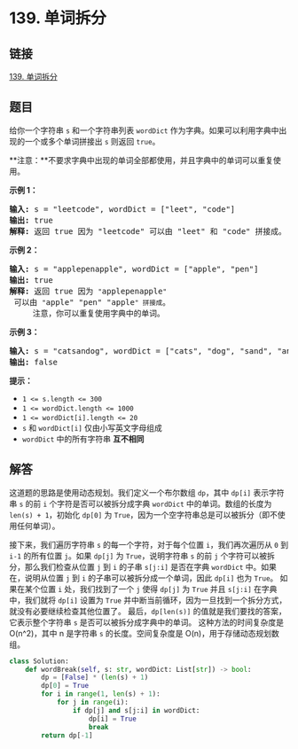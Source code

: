 # 139. 单词拆分

## 链接

[139. 单词拆分](https://leetcode.cn/problems/word-break/description/)

## 题目

给你一个字符串 `s` 和一个字符串列表 `wordDict` 作为字典。如果可以利用字典中出现的一个或多个单词拼接出 `s` 则返回 `true`。

**注意：**不要求字典中出现的单词全部都使用，并且字典中的单词可以重复使用。

**示例 1：**

<pre><strong>输入:</strong> s = "leetcode", wordDict = ["leet", "code"]
<strong>输出:</strong> true
<strong>解释:</strong> 返回 true 因为 "leetcode" 可以由 "leet" 和 "code" 拼接成。
</pre>

**示例 2：**

<pre><strong>输入:</strong> s = "applepenapple", wordDict = ["apple", "pen"]
<strong>输出:</strong> true
<strong>解释:</strong> 返回 true 因为 <code>"</code>applepenapple<code>"</code> 可以由 <code>"</code>apple" "pen" "apple<code>" 拼接成</code>。
&nbsp;    注意，你可以重复使用字典中的单词。
</pre>

**示例 3：**

<pre><strong>输入:</strong> s = "catsandog", wordDict = ["cats", "dog", "sand", "and", "cat"]
<strong>输出:</strong> false
</pre>

**提示：**

* `1 <= s.length <= 300`
* `1 <= wordDict.length <= 1000`
* `1 <= wordDict[i].length <= 20`
* `s` 和 `wordDict[i]` 仅由小写英文字母组成
* `wordDict` 中的所有字符串 **互不相同**

## 解答

这道题的思路是使用动态规划。我们定义一个布尔数组 `dp`，其中 `dp[i]` 表示字符串 `s` 的前 `i` 个字符是否可以被拆分成字典 `wordDict` 中的单词。数组的长度为 `len(s) + 1`，初始化 `dp[0]` 为 `True`，因为一个空字符串总是可以被拆分（即不使用任何单词）。

接下来，我们遍历字符串 `s` 的每一个字符，对于每个位置 `i`，我们再次遍历从 `0` 到 `i-1` 的所有位置 `j`。如果 `dp[j]` 为 `True`，说明字符串 `s` 的前 `j` 个字符可以被拆分，那么我们检查从位置 `j` 到 `i` 的子串 `s[j:i]` 是否在字典 `wordDict` 中。如果在，说明从位置 `j` 到 `i` 的子串可以被拆分成一个单词，因此 `dp[i]` 也为 `True`。
如果在某个位置 `i` 处，我们找到了一个 `j` 使得 `dp[j]` 为 `True` 并且 `s[j:i]` 在字典中，我们就将 `dp[i]` 设置为 `True` 并中断当前循环，因为一旦找到一个拆分方式，就没有必要继续检查其他位置了。
最后，`dp[len(s)]` 的值就是我们要找的答案，它表示整个字符串 `s` 是否可以被拆分成字典中的单词。
这种方法的时间复杂度是 O(n^2)，其中 n 是字符串 `s` 的长度。空间复杂度是 O(n)，用于存储动态规划数组。

```python
class Solution:
    def wordBreak(self, s: str, wordDict: List[str]) -> bool:
        dp = [False] * (len(s) + 1)
        dp[0] = True
        for i in range(1, len(s) + 1):
            for j in range(i):
                if dp[j] and s[j:i] in wordDict:
                    dp[i] = True
                    break
        return dp[-1]

```
